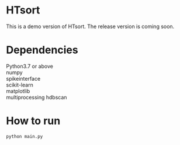 # HTsort

This is a demo version of HTsort. The release version is coming soon.

# Dependencies

Python3.7 or above  
numpy  
spikeinterface  
scikit-learn  
matplotlib  
multiprocessing
hdbscan

# How to run

```
python main.py
```
